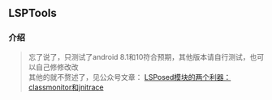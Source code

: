 ## LSPTools

### 介绍
> 忘了说了，只测试了android 8.1和10符合预期，其他版本请自行测试，也可以自己修修改改 <br>
其他的就不赘述了，见公众号文章：
[LSPosed模块的两个利器：classmonitor和jnitrace](https://mp.weixin.qq.com/s/r8lXmZfq7AI8diX3UkNZRQ)



